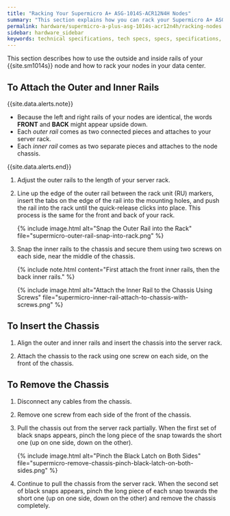 ```yaml
---
title: "Racking Your Supermicro A+ ASG-1014S-ACR12N4H Nodes"
summary: "This section explains how you can rack your Supermicro A+ ASG-1014S-ACR12N4H nodes."
permalink: hardware/supermicro-a-plus-asg-1014s-acr12n4h/racking-nodes.html
sidebar: hardware_sidebar
keywords: technical specifications, tech specs, specs, specifications, Supermicro 1014S, ACR12N4H
---
```


This section describes how to use the outside and inside rails of your {{site.sm1014s}} node and how to rack your nodes in your data center.

## To Attach the Outer and Inner Rails
{{site.data.alerts.note}}
<ul>
  <li>Because the left and right rails of your nodes are identical, the words <strong>FRONT</strong> and <strong>BACK</strong> might appear upside down.</li>
  <li>Each <em>outer rail</em> comes as two connected pieces and attaches to your server rack.</li>
  <li>Each <em>inner rail</em> comes as two separate pieces and attaches to the node chassis.</li>
</ul>
{{site.data.alerts.end}}

1. Adjust the outer rails to the length of your server rack.

1. Line up the edge of the outer rail between the rack unit (RU) markers, insert the tabs on the edge of the rail into the mounting holes, and push the rail into the rack until the quick-release clicks into place. This process is the same for the front and back of your rack.

   {% include image.html alt="Snap the Outer Rail into the Rack" file="supermicro-outer-rail-snap-into-rack.png" %}

1. Snap the inner rails to the chassis and secure them using two screws on each side, near the middle of the chassis.

   {% include note.html content="First attach the front inner rails, then the back inner rails." %}

   {% include image.html alt="Attach the Inner Rail to the Chassis Using Screws" file="supermicro-inner-rail-attach-to-chassis-with-screws.png" %}


## To Insert the Chassis
1. Align the outer and inner rails and insert the chassis into the server rack.

1. Attach the chassis to the rack using one screw on each side, on the front of the chassis.


## To Remove the Chassis
1. Disconnect any cables from the chassis. 

1. Remove one screw from each side of the front of the chassis.

1. Pull the chassis out from the server rack partially. When the first set of black snaps appears, pinch the long piece of the snap towards the short one (up on one side, down on the other).

   {% include image.html alt="Pinch the Black Latch on Both Sides" file="supermicro-remove-chassis-pinch-black-latch-on-both-sides.png" %}

1. Continue to pull the chassis from the server rack. When the second set of black snaps appears, pinch the long piece of each snap towards the short one (up on one side, down on the other) and remove the chassis completely.
